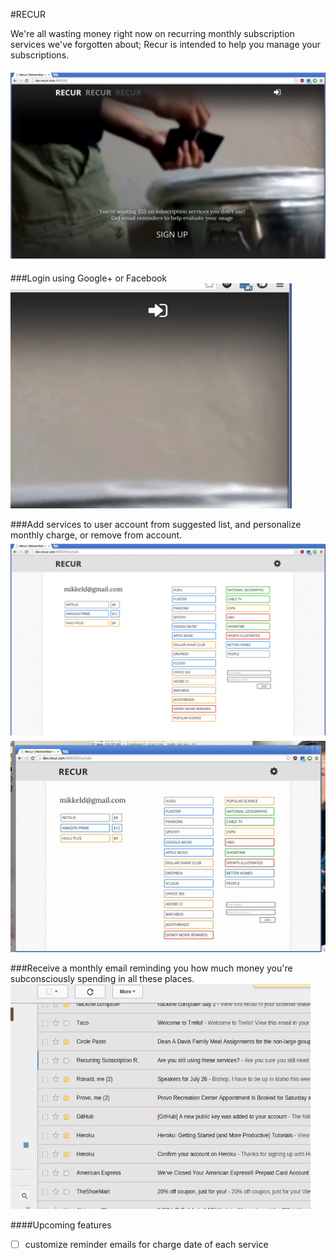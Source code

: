 #RECUR

We're all wasting money right now on recurring monthly subscription services we've forgotten about; Recur is intended to help you manage your subscriptions.

![a place to manage recurring subscription charges](./public/img/1.png)


###Login using Google+ or Facebook
![login using Google or Facebook](./public/img/2.gif)


###Add services to user account from suggested list, and personalize monthly charge, or remove from account.
![login using Google or Facebook](./public/img/3.png)
![login using Google or Facebook](./public/img/4.gif)


###Receive a monthly email reminding you how much money you're subconsciously spending in all these places.
![login using Google or Facebook](./public/img/5.gif)

####Upcoming features
- [ ] customize reminder emails for charge date of each service

